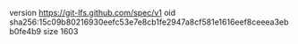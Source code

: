 version https://git-lfs.github.com/spec/v1
oid sha256:15c09b80216930eefc53e7e8cb1fe2947a8cf581e1616eef8ceeea3ebb0fe4b9
size 1603
